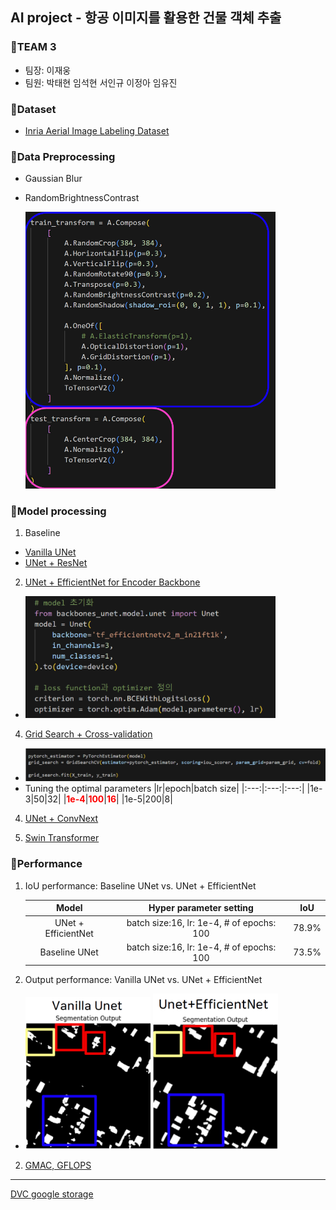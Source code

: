 ﻿## AI project - 항공 이미지를 활용한 건물 객체 추출

### :radio_button:TEAM 3
- 팀장: 이재웅
- 팀원: 박태현 임석현 서인규 이정아 임유진

### :radio_button:Dataset
- [Inria Aerial Image Labeling Dataset](https://www.kaggle.com/datasets/huanranye/inria-aerial-image-labeling-dataset/)
  
### :radio_button:Data Preprocessing
- Gaussian Blur
- RandomBrightnessContrast
  
   <img src="./img/dataloader.png" width="400" />
<!--
  ```python
    train_transform = A.Compose(
        [
            A.RandomCrop(384, 384),
            A.HorizontalFlip(p=0.3),
            A.VerticalFlip(p=0.3),
            A.RandomRotate90(p=0.3),
            A.Transpose(p=0.3),
            A.RandomBrightnessContrast(p=0.2),
            A.RandomShadow(shadow_roi=(0, 0, 1, 1), p=0.1),
    
            A.OneOf([
                # A.ElasticTransform(p=1),
                A.OpticalDistortion(p=1),
                A.GridDistortion(p=1),
            ], p=0.1),
            A.Normalize(),
            ToTensorV2()
        ]
    )
    test_transform = A.Compose(
        [
            A.CenterCrop(384, 384),
            A.Normalize(),
            ToTensorV2()
        ]
    )
  ```
  -->

### :radio_button:Model processing
1) Baseline
  - [Vanilla UNet](https://github.com/ingyuseo/AI_project_team3/blob/main/FinalProject/code/Baseline.ipynb)
  - [UNet + ResNet](https://github.com/ingyuseo/AI_project_team3/blob/main/FinalProject/code/UnetVanila_UnetResnet_Week13.ipynb)
    
2) [UNet + EfficientNet for Encoder Backbone](https://github.com/ingyuseo/AI_project_team3/blob/main/FinalProject/code/Unet_efficientnet.ipynb)
- <img src="./img/effi.png" width="400" />

4) [Grid Search + Cross-validation](https://github.com/ingyuseo/AI_project_team3/blob/main/FinalProject/code/GridsearchCV.ipynb)
- <img src="./img/grid.png" width="800" />
- Tuning the optimal parameters
    |lr|epoch|batch size|
    |:---:|:---:|:---:|
    |1e-3|50|32|
    |<span style="color:red">**1e-4**</span>|<span style="color:red">**100**</span>|<span style="color:red">**16**</span>|
    |1e-5|200|8|

4) [UNet + ConvNext](https://github.com/ingyuseo/AI_project_team3/blob/main/FinalProject/code/Unet_ConvNext.ipynb)

5) [Swin Transformer](https://github.com/ingyuseo/AI_project_team3/blob/main/FinalProject/code/Upernet_Swin.ipynb)

### :radio_button:Performance
1) IoU performance: Baseline UNet vs. UNet + EfficientNet
   <!--<img src="./img/iou.png" width="600" /> -->
    |Model|Hyper parameter setting|IoU|
    |:---:|:---:|:---:|
    |UNet + EfficientNet|batch size:16, lr: 1e-4, # of epochs: 100|78.9%|
    |Baseline UNet|batch size:16, lr: 1e-4, # of epochs: 100|73.5%|
   
3) Output performance: Vanilla UNet vs. UNet + EfficientNet
-  <img src="./img/vanillaU.png" width="200" /> <img src="./img/Ueffi.png" width="200" />
   
2) [GMAC, GFLOPS](https://github.com/ingyuseo/AI_project_team3/blob/main/FinalProject/code/Flops_Counting.ipynb)


---
[DVC google storage](https://drive.google.com/drive/folders/11Jspj2-U19l0dgJj56GoSFkup0A0qjtV)
